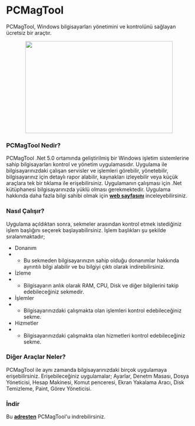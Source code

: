 # PCMagTool
PCMagTool, Windows bilgisayarları yönetimini ve kontrolünü sağlayan ücretsiz bir araçtır.

<p align="center">
  <img width="400" height="250" src="https://www.yazilimturkiye.com/wp-content/uploads/2022/07/PCMagTool.jpg">
</p>

### PCMagTool Nedir?
PCMagTool .Net 5.0 ortamında geliştirilmiş bir Windows işletim sistemlerine sahip bilgisayarları kontrol ve yönetim uygulamasıdır. Uygulama ile bilgisayarınızdaki çalışan servisler ve işlemleri görebilir, yönetebilir, bilgisayarınız için detaylı rapor alabilir, kaynakları izleyebilir veya küçük araçlara tek bir tıklama ile erişebilirsiniz. Uygulamanın çalışması için .Net kütüphanesi bilgisayarınızda yüklü olması gerekmektedir. Uygulama hakkında daha fazla bilgi sahibi olmak için <b>[web sayfasını](https://www.yazilimturkiye.com/pcmagtool-bilgisayar-yonetim-araci/)</b> inceleyebilirsiniz.

### Nasıl Çalışır?
Uygulama açıldıktan sonra, sekmeler arasından kontrol etmek istediğiniz işlem başlığını seçerek başlayabilirsiniz. İşlem başlıkları şu şekilde sıralanmaktadır;
- Donanım
- - Bu sekmeden bilgisayarınızın sahip olduğu donanımlar hakkında ayrıntılı bilgi alabilir ve bu bilgiyi çıktı olarak indirebilirsiniz.
- İzleme
- - Bilgisayarın anlık olarak RAM, CPU, Disk ve diğer bilgilerini takip edebileceğiniz sekmedir.
- İşlemler
- - Bilgisayarınızdaki çalışmakta olan işlemleri kontrol edebileceğiniz sekme.
- Hizmetler
- - Bilgisayarınızdaki çalışmakta olan hizmetleri kontrol edebileceğiniz sekme.
### Diğer Araçlar Neler?
PCMagTool ile aynı zamanda bilgisayarınızdaki birçok uygulamaya erişebilirsiniz. Erişebileceğiniz uygulamalar; Ayarlar, Denetm Masası, Dosya Yöneticisi, Hesap Makinesi, Komut penceresi, Ekran Yakalama Aracı, Disk Temizleme, Paint, Görev Yöneticisi.
### İndir
Bu <b>[adresten](https://mega.nz/file/f88CDTDS#KO6a00ouYD_qNp-9m3tvTYvs5uecxZqP2Yd84siQB2o)</b> PCMagTool'u indrebilirsiniz.
